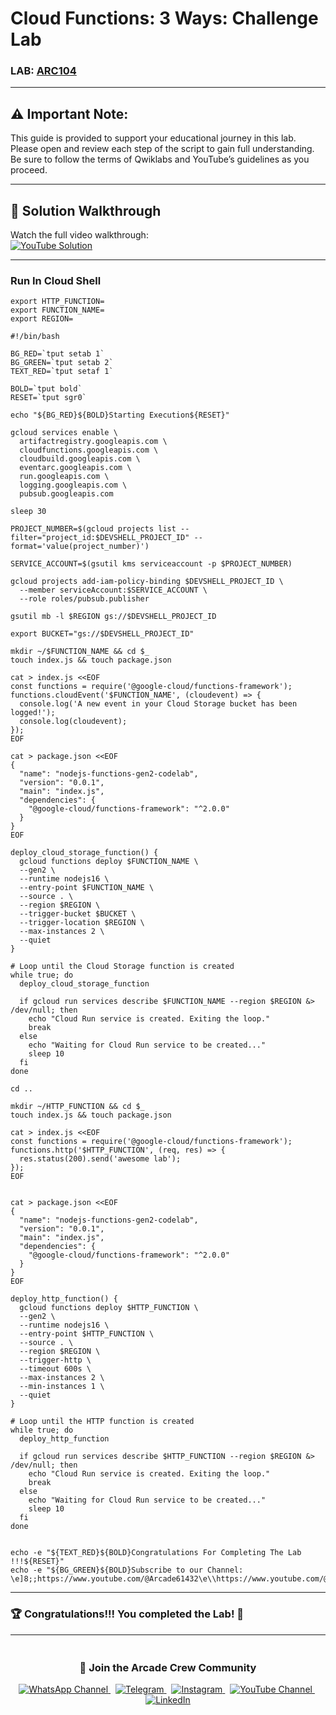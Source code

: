 # Cloud Functions: 3 Ways: Challenge Lab

### LAB: [ARC104](https://www.cloudskillsboost.google/focuses/61974?parent=catalog)
---
## ⚠️ **Important Note:**
This guide is provided to support your educational journey in this lab. Please open and review each step of the script to gain full understanding. Be sure to follow the terms of Qwiklabs and YouTube’s guidelines as you proceed.

---

## 🚀 **Solution Walkthrough**

Watch the full video walkthrough:  
[![YouTube Solution](https://img.shields.io/badge/YouTube-Watch%20Solution-red?style=flat&logo=youtube)](https://www.youtube.com/watch?v=pnACDbYxD-g)

---

### Run In Cloud Shell
```
export HTTP_FUNCTION=
export FUNCTION_NAME=
export REGION=
```

```
#!/bin/bash

BG_RED=`tput setab 1`
BG_GREEN=`tput setab 2`
TEXT_RED=`tput setaf 1`

BOLD=`tput bold`
RESET=`tput sgr0`

echo "${BG_RED}${BOLD}Starting Execution${RESET}"

gcloud services enable \
  artifactregistry.googleapis.com \
  cloudfunctions.googleapis.com \
  cloudbuild.googleapis.com \
  eventarc.googleapis.com \
  run.googleapis.com \
  logging.googleapis.com \
  pubsub.googleapis.com

sleep 30

PROJECT_NUMBER=$(gcloud projects list --filter="project_id:$DEVSHELL_PROJECT_ID" --format='value(project_number)')

SERVICE_ACCOUNT=$(gsutil kms serviceaccount -p $PROJECT_NUMBER)

gcloud projects add-iam-policy-binding $DEVSHELL_PROJECT_ID \
  --member serviceAccount:$SERVICE_ACCOUNT \
  --role roles/pubsub.publisher

gsutil mb -l $REGION gs://$DEVSHELL_PROJECT_ID

export BUCKET="gs://$DEVSHELL_PROJECT_ID"

mkdir ~/$FUNCTION_NAME && cd $_
touch index.js && touch package.json

cat > index.js <<EOF
const functions = require('@google-cloud/functions-framework');
functions.cloudEvent('$FUNCTION_NAME', (cloudevent) => {
  console.log('A new event in your Cloud Storage bucket has been logged!');
  console.log(cloudevent);
});
EOF

cat > package.json <<EOF
{
  "name": "nodejs-functions-gen2-codelab",
  "version": "0.0.1",
  "main": "index.js",
  "dependencies": {
    "@google-cloud/functions-framework": "^2.0.0"
  }
}
EOF

deploy_cloud_storage_function() {
  gcloud functions deploy $FUNCTION_NAME \
  --gen2 \
  --runtime nodejs16 \
  --entry-point $FUNCTION_NAME \
  --source . \
  --region $REGION \
  --trigger-bucket $BUCKET \
  --trigger-location $REGION \
  --max-instances 2 \
  --quiet
}

# Loop until the Cloud Storage function is created
while true; do
  deploy_cloud_storage_function

  if gcloud run services describe $FUNCTION_NAME --region $REGION &> /dev/null; then
    echo "Cloud Run service is created. Exiting the loop."
    break
  else
    echo "Waiting for Cloud Run service to be created..."
    sleep 10
  fi
done

cd ..

mkdir ~/HTTP_FUNCTION && cd $_
touch index.js && touch package.json

cat > index.js <<EOF
const functions = require('@google-cloud/functions-framework');
functions.http('$HTTP_FUNCTION', (req, res) => {
  res.status(200).send('awesome lab');
});
EOF


cat > package.json <<EOF
{
  "name": "nodejs-functions-gen2-codelab",
  "version": "0.0.1",
  "main": "index.js",
  "dependencies": {
    "@google-cloud/functions-framework": "^2.0.0"
  }
}
EOF

deploy_http_function() {
  gcloud functions deploy $HTTP_FUNCTION \
  --gen2 \
  --runtime nodejs16 \
  --entry-point $HTTP_FUNCTION \
  --source . \
  --region $REGION \
  --trigger-http \
  --timeout 600s \
  --max-instances 2 \
  --min-instances 1 \
  --quiet
}

# Loop until the HTTP function is created
while true; do
  deploy_http_function

  if gcloud run services describe $HTTP_FUNCTION --region $REGION &> /dev/null; then
    echo "Cloud Run service is created. Exiting the loop."
    break
  else
    echo "Waiting for Cloud Run service to be created..."
    sleep 10
  fi
done


echo -e "${TEXT_RED}${BOLD}Congratulations For Completing The Lab !!!${RESET}"
echo -e "${BG_GREEN}${BOLD}Subscribe to our Channel: \e]8;;https://www.youtube.com/@Arcade61432\e\\https://www.youtube.com/@Arcade61432\e]8;;\e\\${RESET}"

```

---

### 🏆 Congratulations!!! You completed the Lab! 🎉

---

<div align="center" style="padding: 5px;">
  <h3>📱 Join the Arcade Crew Community</h3>

  <a href="https://whatsapp.com/channel/0029VbAiEFzAe5VikdanX42e">
    <img src="https://img.shields.io/badge/Join-WhatsApp-25D366?style=for-the-badge&logo=whatsapp&logoColor=white" alt="WhatsApp Channel">
  </a>
  &nbsp;
  <a href="https://t.me/arcadecrewupdates">
    <img src="https://img.shields.io/badge/Join-Telegram-26A5E4?style=for-the-badge&logo=telegram&logoColor=white" alt="Telegram">
  </a>
  &nbsp;
  <a href="https://www.instagram.com/arcade_crew/">
    <img src="https://img.shields.io/badge/Follow-Instagram-E4405F?style=for-the-badge&logo=instagram&logoColor=white" alt="Instagram">
  </a>
  &nbsp;
  <a href="https://www.youtube.com/@arcade_creww?sub_confirmation=1">
    <img src="https://img.shields.io/badge/Subscribe-Arcade%20Crew-FF0000?style=for-the-badge&logo=youtube&logoColor=white" alt="YouTube Channel">
  </a>
  &nbsp;
  <a href="https://www.linkedin.com/in/arcadecrew/">
    <img src="https://img.shields.io/badge/LINKEDIN-Arcade%20Crew-0077B5?style=for-the-badge&logo=linkedin&logoColor=white" alt="LinkedIn">
  </a>
</div>
